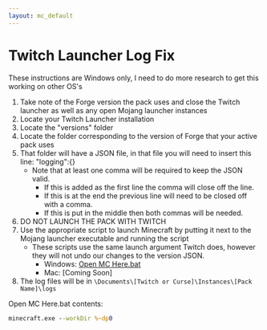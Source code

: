 ```yaml
---
layout: mc_default
---
```

# Twitch Launcher Log Fix

These instructions are Windows only, I need to do more research to get this working on other OS's

1. Take note of the Forge version the pack uses and close the Twitch launcher as well as any open Mojang launcher instances
2. Locate your Twitch Launcher installation
3. Locate the "versions" folder
4. Locate the folder corresponding to the version of Forge that your active pack uses
5. That folder will have a JSON file, in that file you will need to insert this line: "logging":{}
    - Note that at least one comma will be required to keep the JSON valid.
        -  If this is added as the first line the comma will close off the line.
        -  If this is at the end the previous line will need to be closed off with a comma.
        -  If this is put in the middle then both commas will be needed.
6. DO NOT LAUNCH THE PACK WITH TWITCH
7. Use the appropriate script to launch Minecraft by putting it next to the Mojang launcher executable and running the script
    -  These scripts use the same launch argument Twitch does, however they will not undo our changes to the version JSON.
        -  Windows: <a href="../../Downloadable Files/Open MC Here.bat">Open MC Here.bat</a>
        -  Mac: [Coming Soon]
8. The log files will be in ``\Documents\[Twitch or Curse]\Instances\[Pack Name]\logs``

Open MC Here.bat contents:
```bat
minecraft.exe --workDir %~dp0
```